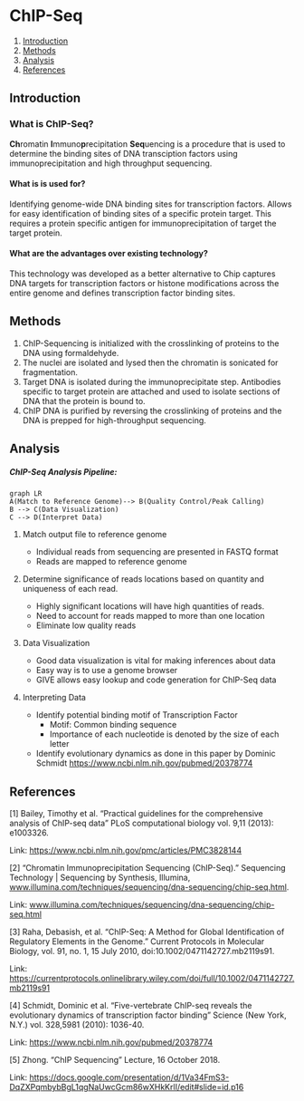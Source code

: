 # ChIP-Seq

1. [Introduction](#intro)
2. [Methods](#methods)
3. [Analysis](#analysis)
4. [References](#analysis)


## Introduction <a name="intro"></a>

### What is ChIP-Seq?
**Ch**romatin **I**mmuno**p**recipitation **Seq**uencing is a procedure that is used to determine the binding sites of DNA transciption factors using immunoprecipitation and high throughput sequencing.

#### What is is used for?
Identifying genome-wide DNA binding sites for transcription factors. Allows for easy identification of binding sites of a specific protein target. This requires a protein specific antigen for immunoprecipitation of target the target protein.

#### What are the advantages over existing technology?

This technology was developed as a better alternative to Chip  captures DNA targets for transcription factors or histone modifications across the entire genome and defines transcription factor binding sites.


## Methods<a name="methods"></a>

1. ChIP-Sequencing is initialized with the crosslinking of proteins to the DNA using formaldehyde.
2. The nuclei are isolated and lysed then the chromatin is sonicated for fragmentation.
3. Target DNA is isolated during the  immunoprecipitate step. 
Antibodies specific to target protein are attached and used to isolate sections of DNA that the protein is bound to.
4. ChIP DNA is purified by reversing the crosslinking of proteins and the DNA is prepped for high-throughput sequencing.



## Analysis<a name = "analysis"></a>

##### ChIP-Seq Analysis Pipeline:
```mermaid
graph LR
A(Match to Reference Genome)--> B(Quality Control/Peak Calling)
B --> C(Data Visualization)
C --> D(Interpret Data)

```
1. Match output file to reference genome
   - Individual reads from sequencing are presented in FASTQ format
   - Reads are mapped to reference genome
   
2. Determine significance of reads locations based on quantity and uniqueness of each read.
   - Highly significant locations will have high quantities of reads.
   - Need to account for reads mapped to more than one location 
   - Eliminate low quality reads

3. Data Visualization
   - Good data visualization is vital for making inferences about data
   - Easy way is to use a genome browser
   - GIVE allows easy lookup and code generation for ChIP-Seq data

4. Interpreting Data
   - Identify potential binding motif of Transcription Factor
     - Motif: Common binding sequence
     - Importance of each nucleotide is denoted by the size of each letter
   - Identify evolutionary dynamics as done in this paper by Dominic Schmidt
https://www.ncbi.nlm.nih.gov/pubmed/20378774




## References<a name = "references"></a>

[1] Bailey, Timothy et al. “Practical guidelines for the comprehensive analysis of ChIP-seq data” PLoS computational biology vol. 9,11 (2013): e1003326.
 
Link: https://www.ncbi.nlm.nih.gov/pmc/articles/PMC3828144
 
[2] “Chromatin Immunoprecipitation Sequencing (ChIP-Seq).” Sequencing Technology | Sequencing by Synthesis, Illumina, www.illumina.com/techniques/sequencing/dna-sequencing/chip-seq.html.
 
Link: www.illumina.com/techniques/sequencing/dna-sequencing/chip-seq.html
 
[3] Raha, Debasish, et al. “ChIP-Seq: A Method for Global Identification of Regulatory Elements in the Genome.” Current Protocols in Molecular Biology, vol. 91, no. 1, 15 July 2010, doi:10.1002/0471142727.mb2119s91.
 
Link: https://currentprotocols.onlinelibrary.wiley.com/doi/full/10.1002/0471142727.mb2119s91
 
[4] Schmidt, Dominic et al. “Five-vertebrate ChIP-seq reveals the evolutionary dynamics of transcription factor binding” Science (New York, N.Y.) vol. 328,5981 (2010): 1036-40.

Link: https://www.ncbi.nlm.nih.gov/pubmed/20378774
 
[5] Zhong. “ChIP Sequencing” Lecture, 16 October 2018.
 
Link: https://docs.google.com/presentation/d/1Va34FmS3-DqZXPqmbybBgL1qgNaUwcGcm86wXHkKrlI/edit#slide=id.p16
